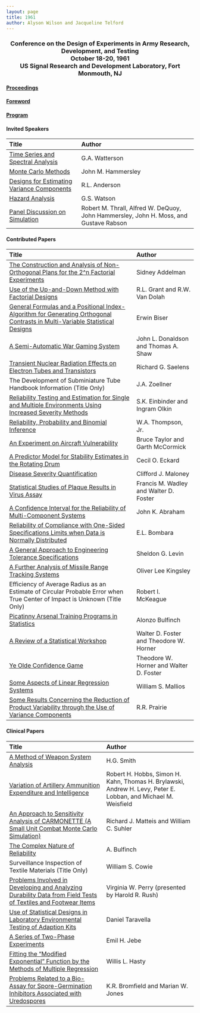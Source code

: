 ```yaml
---
layout: page
title: 1961
author: Alyson Wilson and Jacqueline Telford
---
```


<div align="center"><h3>Conference on the Design of Experiments in Army Research, Development, and Testing<br>
October 18-20, 1961<br>
US Signal Research and Development Laboratory, Fort Monmouth, NJ</h3></div>


#### [Proceedings](https://alysongwilson.github.io/ACAS/DOE2/DOE07_Part1.pdf#page=1)

#### [Foreword](https://alysongwilson.github.io/ACAS/DOE2/DOE07_Part1.pdf#page=9)

#### [Program](https://alysongwilson.github.io/ACAS/DOE2/DOE07_Part1.pdf#page=11)


#### Invited Speakers

| Title | Author |
| :--- | :--- |
| [Time Series and Spectral Analysis](https://alysongwilson.github.io/ACAS/DOE2/DOE07_Part1.pdf#page=19) | G.A. Watterson |
| [Monte Carlo Methods](https://alysongwilson.github.io/ACAS/DOE2/DOE07_Part1.pdf#page=35) | John M. Hammersley |
| [Designs for Estimating Variance Components](https://alysongwilson.github.io/ACAS/DOE2/DOE07_Part2.pdf#page=489) | R.L. Anderson |
| [Hazard Analysis](https://alysongwilson.github.io/ACAS/DOE2/DOE07_Part2.pdf#page=533) | G.S. Watson |
| [Panel Discussion on Simulation](https://alysongwilson.github.io/ACAS/DOE2/DOE07_Part2.pdf#page=293) | Robert M. Thrall, Alfred W. DeQuoy, John Hammersley, John H. Moss, and Gustave Rabson |


#### Contributed Papers

| Title | Author |
| :--- | :--- |
| [The Construction and Analysis of Non-Orthogonal Plans for the 2^n Factorial Experiments](https://alysongwilson.github.io/ACAS/DOE2/DOE07_Part1.pdf#page=45) | Sidney Addelman |
| [Use of the Up-and-Down Method with Factorial Designs](https://alysongwilson.github.io/ACAS/DOE2/DOE07_Part1.pdf#page=57) | R.L. Grant and R.W. Van Dolah |
| [General Formulas and a Positional Index-Algorithm for Generating Orthogonal Contrasts in Multi-Variable Statistical Designs](https://alysongwilson.github.io/ACAS/DOE2/DOE07_Part1.pdf#page=85) | Erwin Biser |
| [A Semi-Automatic War Gaming System](https://alysongwilson.github.io/ACAS/DOE2/DOE07_Part1.pdf#page=201) | John L. Donaldson and Thomas A. Shaw |
| [Transient Nuclear Radiation Effects on Electron Tubes and Transistors](https://alysongwilson.github.io/ACAS/DOE2/DOE07_Part1.pdf#page=243) | Richard G. Saelens |
| The Development of Subminiature Tube Handbook Information (Title Only) | J.A. Zoellner |
| [Reliability Testing and Estimation for Single and Multiple Environments Using Increased Severity Methods](https://alysongwilson.github.io/ACAS/DOE2/DOE07_Part1.pdf#page=287) | S.K. Einbinder and Ingram Olkin |
| [Reliability, Probability and Binomial Inference](https://alysongwilson.github.io/ACAS/DOE2/DOE07_Part2.pdf#page=1) | W.A. Thompson, Jr. |
| [An Experiment on Aircraft Vulnerability](https://alysongwilson.github.io/ACAS/DOE2/DOE07_Part2.pdf#page=29) | Bruce Taylor and Garth McCormick |
| [A Predictor Model for Stability Estimates in the Rotating Drum](https://alysongwilson.github.io/ACAS/DOE2/DOE07_Part2.pdf#page=139) | Cecil O. Eckard |
| [Disease Severity Quantification](https://alysongwilson.github.io/ACAS/DOE2/DOE07_Part2.pdf#page=147) | Clifford J. Maloney |
| [Statistical Studies of Plaque Results in Virus Assay](https://alysongwilson.github.io/ACAS/DOE2/DOE07_Part2.pdf#page=185) | Francis M. Wadley and Walter D. Foster |
| [A Confidence Interval for the Reliability of Multi-Component Systems](https://alysongwilson.github.io/ACAS/DOE2/DOE07_Part2.pdf#page=191) | John K. Abraham |
| [Reliability of Compliance with One-Sided Specifications Limits when Data is Normally Distributed](https://alysongwilson.github.io/ACAS/DOE2/DOE07_Part2.pdf#page=227) | E.L. Bombara |
| [A General Approach to Engineering Tolerance Specifications](https://alysongwilson.github.io/ACAS/DOE2/DOE07_Part2.pdf#page=263) | Sheldon G. Levin |
| [A Further Analysis of Missile Range Tracking Systems](https://alysongwilson.github.io/ACAS/DOE2/DOE07_Part2.pdf#page=281) | Oliver Lee Kingsley |
| Efficiency of Average Radius as an Estimate of Circular Probable Error when True Center of Impact is Unknown (Title Only) | Robert I. McKeague |
| [Picatinny Arsenal Training Programs in Statistics](https://alysongwilson.github.io/ACAS/DOE2/DOE07_Part2.pdf#page=325) | Alonzo Bulfinch |
| [A Review of a Statistical Workshop](https://alysongwilson.github.io/ACAS/DOE2/DOE07_Part2.pdf#page=327) | Walter D. Foster and Theodore W. Horner |
| [Ye Olde Confidence Game](https://alysongwilson.github.io/ACAS/DOE2/DOE07_Part2.pdf#page=331) | Theodore W. Horner and Walter D. Foster |
| [Some Aspects of Linear Regression Systems](https://alysongwilson.github.io/ACAS/DOE2/DOE07_Part2.pdf#page=337) | William S. Mallios |
| [Some Results Concerning the Reduction of Product Variability through the Use of Variance Components](https://alysongwilson.github.io/ACAS/DOE2/DOE07_Part2.pdf#page=363) | R.R. Prairie |

 
#### Clinical Papers

| Title | Author |
| :--- | :--- |
| [A Method of Weapon System Analysis](https://alysongwilson.github.io/ACAS/DOE2/DOE07_Part2.pdf#page=61) | H.G. Smith |
| [Variation of Artillery Ammunition Expenditure and Intelligence](https://alysongwilson.github.io/ACAS/DOE2/DOE07_Part2.pdf#page=83) | Robert H. Hobbs, Simon H. Kahn, Thomas H. Brylawski, Andrew H. Levy, Peter E. Lobban, and Michael M. Weisfield |
| [An Approach to Sensitivity Analysis of CARMONETTE (A Small Unit Combat Monte Carlo Simulation)](https://alysongwilson.github.io/ACAS/DOE2/DOE07_Part2.pdf#page=91) | Richard J. Matteis and William C. Suhler |
| [The Complex Nature of Reliability](https://alysongwilson.github.io/ACAS/DOE2/DOE07_Part2.pdf#page=117) | A. Bulfinch |
| Surveillance Inspection of Textile Materials (Title Only) | William S. Cowie |
| [Problems Involved in Developing and Analyzing Durability Data from Field Tests of Textiles and Footwear Items](https://alysongwilson.github.io/ACAS/DOE2/DOE07_Part2.pdf#page=123) | Virginia W. Perry (presented by Harold R. Rush) |
| [Use of Statistical Designs in Laboratory Environmental Testing of Adaption Kits](https://alysongwilson.github.io/ACAS/DOE2/DOE07_Part2.pdf#page=397) | Daniel Taravella |
| [A Series of Two-Phase Experiments](https://alysongwilson.github.io/ACAS/DOE2/DOE07_Part2.pdf#page=447) | Emil H. Jebe |
| [Fitting the “Modified Exponential” Function by the Methods of Multiple Regression](https://alysongwilson.github.io/ACAS/DOE2/DOE07_Part2.pdf#page=469) | Willis L. Hasty |
| [Problems Related to a Bio-Assay for Spore-Germination Inhibitors Associated with Uredospores](https://alysongwilson.github.io/ACAS/DOE2/DOE07_Part2.pdf#page=475) | K.R. Bromfield and Marian W. Jones |
